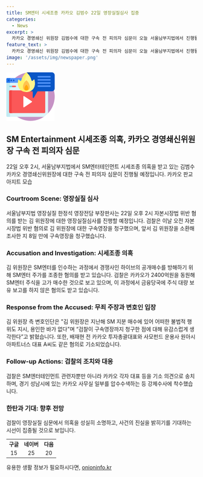 ```yaml
---
title: SM엔터 시세조종 카카오 김범수 22일 영장실질심사 집중
categories:
  - News
excerpt: >
  카카오 경영쇄신 위원장 김범수에 대한 구속 전 피의자 심문이 오늘 서울남부지법에서 진행될 예정이다. 이는 SM엔터테인먼트 시세조종 의혹과 관련된 것으로, 검찰은 시세조종 및 주식 보유 보고를 하지 않은 혐의를 제기했다. 이에 대한 김범수 측의 입장은 정상적인 수요에 기반한 장내 매수라고 주장하며, 검찰의 영장 청구에 대해 유감을 표명했다. 이와 관련하여 카카오 측과 다른 관련자들도 혐의를 부인하고 있다.
feature_text: >
  카카오 경영쇄신 위원장 김범수에 대한 구속 전 피의자 심문이 오늘 서울남부지법에서 진행될 예정이다. 이는 SM엔터테인먼트 시세조종 의혹과 관련된 것으로, 검찰은 시세조종 및 주식 보유 보고를 하지 않은 혐의를 제기했다. 이에 대한 김범수 측의 입장은 정상적인 수요에 기반한 장내 매수라고 주장하며, 검찰의 영장 청구에 대해 유감을 표명했다. 이와 관련하여 카카오 측과 다른 관련자들도 혐의를 부인하고 있다.
image: '/assets/img/newspaper.png'
---
```


<p><img src="/assets/img/news.png" alt="rentncar 속보" /></p>

<h2 data-ke-size="size26">SM Entertainment 시세조종 의혹, 카카오 경영쇄신위원장 구속 전 피의자 심문</h2>

<p data-ke-size="size16">22일 오후 2시, 서울남부지법에서 SM엔터테인먼트 시세조종 의혹을 받고 있는 김범수 카카오 경영쇄신위원장에 대한 구속 전 피의자 심문이 진행될 예정입니다. 카카오 판교아지트 모습</p>

<h3>Courtroom Scene: 영장실질 심사</h3>

<p data-ke-size="size16">서울남부지법 영장실질 한정석 영장전담 부장판사는 22일 오후 2시 자본시장법 위반 혐의를 받는 김 위원장에 대한 영장실질심사를 진행할 예정입니다. 검찰은 이날 오전 자본시장법 위반 혐의로 김 위원장에 대한 구속영장을 청구했으며, 앞서 김 위원장을 소환해 조사한 지 8일 만에 구속영장을 청구했습니다.</p>

<h3>Accusation and Investigation: 시세조종 의혹</h3>

<p data-ke-size="size16">김 위원장은 SM엔터를 인수하는 과정에서 경쟁사인 하이브의 공개매수를 방해하기 위해 SM엔터 주가를 조종한 혐의를 받고 있습니다. 검찰은 카카오가 2400억원을 동원해 SM엔터 주식을 고가 매수한 것으로 보고 있으며, 이 과정에서 금융당국에 주식 대량 보유 보고를 하지 않은 혐의도 받고 있습니다.</p>

<h3>Response from the Accused: 무죄 주장과 변호인 입장</h3>

<p data-ke-size="size16">김 위원장 측 변호인단은 "김 위원장은 지난해 SM 지분 매수에 있어 어떠한 불법적 행위도 지시, 용인한 바가 없다"며 “검찰이 구속영장까지 청구한 점에 대해 유감스럽게 생각한다”고 밝혔습니다. 또한, 배재현 전 카카오 투자총괄대표와 사모펀드 운용사 원아시아파트너스 대표 A씨도 같은 혐의로 기소되었습니다.</p>

<h3>Follow-up Actions: 검찰의 조치와 대응</h3>

<p data-ke-size="size16">검찰은 SM엔터테인먼트 관련자뿐만 아니라 카카오 각자 대표 등을 기소 의견으로 송치하며, 경기 성남시에 있는 카카오 사무실 일부를 압수수색하는 등 강제수사에 착수했습니다.</p>

<h3>한탄과 기대: 향후 전망</h3>

<p data-ke-size="size16">검찰이 영장실질 심문에서 의혹을 성실히 소명하고, 사건의 진실을 밝히기를 기대하는 시선이 집중될 것으로 보입니다.</p>

<table>
  <tr>
    <td style="text-align: center; height: 17px;"><b>구글</b></td>
    <td style="text-align: center; height: 17px;"><b>네이버</b></td>
    <td style="text-align: center; height: 17px;"><b>다음</b></td>
  </tr>
  <tr>
    <td style="text-align: center; height: 17px;">15</td>
    <td style="text-align: center; height: 17px;">25</td>
    <td style="text-align: center; height: 17px;">20</td>
  </tr>
</table>
유용한 생활 정보가 필요하시다면, <a href="https://onioninfo.kr" rel="dofollow">onioninfo.kr</a>


